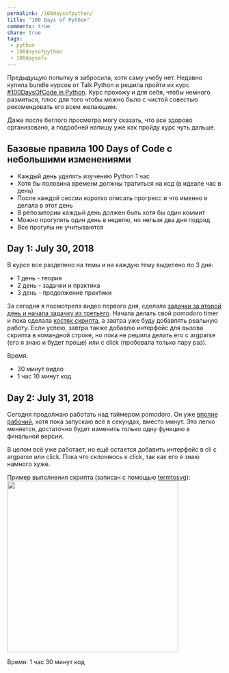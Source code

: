 ```yaml
---
permalink: /100daysofpython/
title: "100 Days of Python"
comments: true
share: true
tags:
 - python
 - 100daysofpython
 - 100daysofx
---
```


Предыдущую попытку я забросила, хотя саму учебу нет. Недавно купила bundle курсов от Talk Python и решила пройти их курс [#100DaysOfCode in Python](https://training.talkpython.fm/courses/explore_100days_in_python/100-days-of-code-in-python).
Курс прохожу и для себя, чтобы немного размяться, плюс для того чтобы можно было с чистой совестью рекомендовать его всем желающим.

Даже после беглого просмотра могу сказать, что все здорово организовано, а подробней напишу уже как пройду курс чуть дальше.

## Базовые правила 100 Days of Code с небольшими изменениями

* Каждый день уделять изучению Python 1 час
* Хотя бы половина времени должны тратиться на код (в идеале час в день)
* После каждой сессии коротко описать прогресс и что именно я делала в этот день
* В репозитории каждый день должен быть хотя бы один коммит
* Можно прогулять один день в неделю, но нельзя два дня подряд
* Все прогулы не учитываются



## Day 1: July 30, 2018

В курсе все разделено на темы и на каждую тему выделено по 3 дня:

* 1 день - теория
* 2 день - задачки и практика
* 3 день - продолжение практики

За сегодня я посмотрела видео первого дня, сделала [задачки за второй день и начала задачку из третьего](https://github.com/talkpython/100daysofcode-with-python-course/tree/master/days/01-03-datetimes).
Начала делать свой pomodoro timer и пока сделала [костяк скрипта](https://github.com/natenka/100-days-of-Python/blob/master/talkpython-100-days/day001/pomodoro_timer.py), а завтра уже буду добавлять реальную работу. Если успею, завтра также добавлю интерфейс для вызова скрипта в командной строке, но пока не решила делать его с argparse (его я знаю и будет проще) или с click (пробовала только пару раз).

Время:

* 30 минут видео
* 1 час 10 минут код

## Day 2: July 31, 2018

Сегодня продолжаю работать над таймером pomodoro. Он уже [вполне рабочий](https://github.com/natenka/100-days-of-Python/blob/master/talkpython-100-days/day002/pomodoro_timer.py), хотя пока запускаю всё в секундах, вместо минут. Это легко меняется, достаточно будет изменить только одну функцию в финальной версии.

В целом всё уже работает, но ещё остается добавить интерфейс в cli с argparse или click. Пока что склоняюсь к click, так как его я знаю намного хуже.

Пример выполнения скрипта (записан с помощью [termtosvg](https://github.com/nbedos/termtosvg)):
<img src="https://raw.githubusercontent.com/natenka/100-days-of-Python/master/talkpython-100-days/day002/pomodoro_timer_run_animation.svg
" width="400">

Время: 1 час 30 минут код
